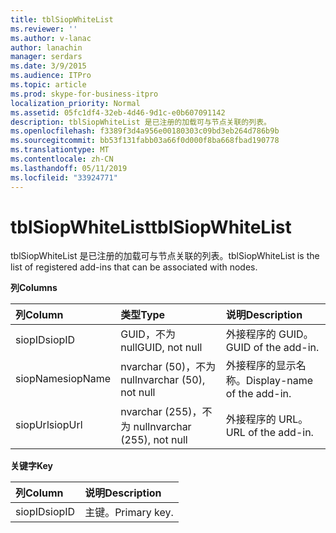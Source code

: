 ```yaml
---
title: tblSiopWhiteList
ms.reviewer: ''
ms.author: v-lanac
author: lanachin
manager: serdars
ms.date: 3/9/2015
ms.audience: ITPro
ms.topic: article
ms.prod: skype-for-business-itpro
localization_priority: Normal
ms.assetid: 05fc1df4-32eb-4d46-9d1c-e0b607091142
description: tblSiopWhiteList 是已注册的加载可与节点关联的列表。
ms.openlocfilehash: f3389f3d4a956e00180303c09bd3eb264d786b9b
ms.sourcegitcommit: bb53f131fabb03a66f0d000f8ba668fbad190778
ms.translationtype: MT
ms.contentlocale: zh-CN
ms.lasthandoff: 05/11/2019
ms.locfileid: "33924771"
---
```

# <a name="tblsiopwhitelist"></a><span data-ttu-id="f32cb-103">tblSiopWhiteList</span><span class="sxs-lookup"><span data-stu-id="f32cb-103">tblSiopWhiteList</span></span>
 
<span data-ttu-id="f32cb-104">tblSiopWhiteList 是已注册的加载可与节点关联的列表。</span><span class="sxs-lookup"><span data-stu-id="f32cb-104">tblSiopWhiteList is the list of registered add-ins that can be associated with nodes.</span></span>
  
<span data-ttu-id="f32cb-105">**列**</span><span class="sxs-lookup"><span data-stu-id="f32cb-105">**Columns**</span></span>

|<span data-ttu-id="f32cb-106">**列**</span><span class="sxs-lookup"><span data-stu-id="f32cb-106">**Column**</span></span>|<span data-ttu-id="f32cb-107">**类型**</span><span class="sxs-lookup"><span data-stu-id="f32cb-107">**Type**</span></span>|<span data-ttu-id="f32cb-108">**说明**</span><span class="sxs-lookup"><span data-stu-id="f32cb-108">**Description**</span></span>|
|:-----|:-----|:-----|
|<span data-ttu-id="f32cb-109">siopID</span><span class="sxs-lookup"><span data-stu-id="f32cb-109">siopID</span></span>  <br/> |<span data-ttu-id="f32cb-110">GUID，不为 null</span><span class="sxs-lookup"><span data-stu-id="f32cb-110">GUID, not null</span></span>  <br/> |<span data-ttu-id="f32cb-111">外接程序的 GUID。</span><span class="sxs-lookup"><span data-stu-id="f32cb-111">GUID of the add-in.</span></span>  <br/> |
|<span data-ttu-id="f32cb-112">siopName</span><span class="sxs-lookup"><span data-stu-id="f32cb-112">siopName</span></span>  <br/> |<span data-ttu-id="f32cb-113">nvarchar (50)，不为 null</span><span class="sxs-lookup"><span data-stu-id="f32cb-113">nvarchar (50), not null</span></span>  <br/> |<span data-ttu-id="f32cb-114">外接程序的显示名称。</span><span class="sxs-lookup"><span data-stu-id="f32cb-114">Display-name of the add-in.</span></span>  <br/> |
|<span data-ttu-id="f32cb-115">siopUrl</span><span class="sxs-lookup"><span data-stu-id="f32cb-115">siopUrl</span></span>  <br/> |<span data-ttu-id="f32cb-116">nvarchar (255)，不为 null</span><span class="sxs-lookup"><span data-stu-id="f32cb-116">nvarchar (255), not null</span></span>  <br/> |<span data-ttu-id="f32cb-117">外接程序的 URL。</span><span class="sxs-lookup"><span data-stu-id="f32cb-117">URL of the add-in.</span></span>  <br/> |
   
<span data-ttu-id="f32cb-118">**关键字**</span><span class="sxs-lookup"><span data-stu-id="f32cb-118">**Key**</span></span>

|<span data-ttu-id="f32cb-119">**列**</span><span class="sxs-lookup"><span data-stu-id="f32cb-119">**Column**</span></span>|<span data-ttu-id="f32cb-120">**说明**</span><span class="sxs-lookup"><span data-stu-id="f32cb-120">**Description**</span></span>|
|:-----|:-----|
|<span data-ttu-id="f32cb-121">siopID</span><span class="sxs-lookup"><span data-stu-id="f32cb-121">siopID</span></span>  <br/> |<span data-ttu-id="f32cb-122">主键。</span><span class="sxs-lookup"><span data-stu-id="f32cb-122">Primary key.</span></span>  <br/> |
   

